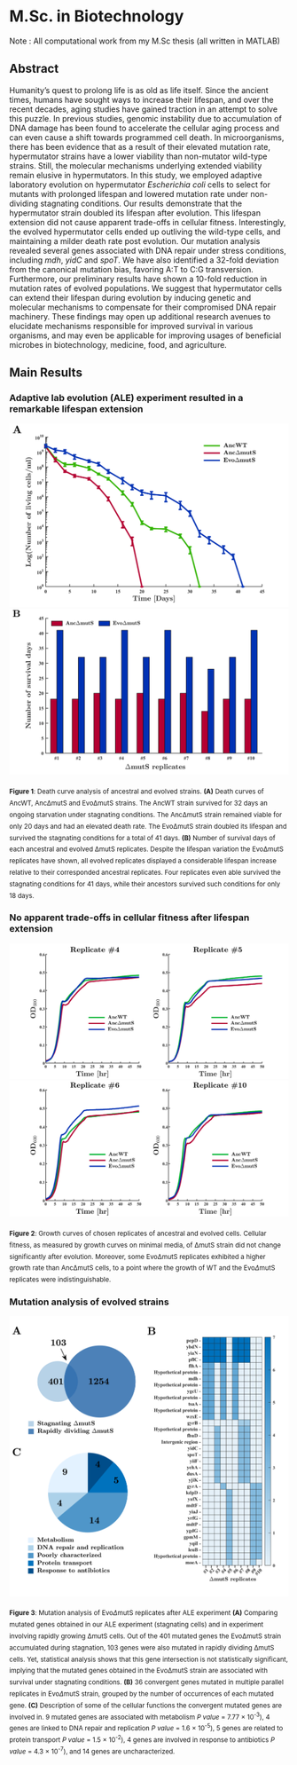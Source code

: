 # M.Sc. in Biotechnology

Note : All computational work from my M.Sc thesis (all written in MATLAB)

## Abstract

Humanity’s quest to prolong life is as old as life itself. Since the ancient times, humans have sought ways to increase their lifespan, and over the recent decades, aging studies have gained traction in an attempt to solve this puzzle. In previous studies, genomic instability due to accumulation of DNA damage has been found to accelerate the cellular aging process and can even cause a shift towards programmed cell death. In microorganisms, there has been evidence that as a result of their elevated mutation rate, hypermutator strains have a lower viability than non-mutator wild-type strains. Still, the molecular mechanisms underlying extended viability remain elusive in hypermutators. In this study, we employed adaptive laboratory evolution on hypermutator _Escherichia coli_ cells to select for mutants with prolonged lifespan and lowered mutation rate under non-dividing stagnating conditions. Our results demonstrate that the hypermutator strain doubled its lifespan after evolution. This lifespan extension did not cause apparent trade-offs in cellular fitness. Interestingly, the evolved hypermutator cells ended up outliving the wild-type cells, and maintaining a milder death rate post evolution. Our mutation analysis revealed several genes associated with DNA repair under stress conditions, including _mdh_, _yidC_ and _spoT_. We have also identified a 32-fold deviation from the canonical mutation bias, favoring A:T to C:G transversion. Furthermore, our preliminary results have shown a 10-fold reduction in mutation rates of evolved populations. We suggest that hypermutator cells can extend their lifespan during evolution by inducing genetic and molecular mechanisms to compensate for their compromised DNA repair machinery. These findings may open up additional research avenues to elucidate mechanisms responsible for improved survival in various organisms, and may even be applicable for improving usages of beneficial microbes in biotechnology, medicine, food, and agriculture.

## Main Results

### Adaptive lab evolution (ALE) experiment resulted in a remarkable lifespan extension

![Alt text](Figures/1.1_Death_curve_final.png)
![Alt text](Figures/1.2_Bar_graph_for_dmuts_anc_vs_evo_cols_for_lifespan_final.png)

<sub>**Figure 1**: Death curve analysis of ancestral and evolved strains.
**(A)** Death curves of AncWT, Anc&Delta;mutS and Evo&Delta;mutS strains. The AncWT strain survived for 32 days an ongoing starvation under stagnating conditions. The Anc&Delta;mutS strain remained viable for only 20 days and had an elevated death rate. The Evo&Delta;mutS strain doubled its lifespan and survived the stagnating conditions for a total of 41 days. **(B)** Number of survival days of each ancestral and evolved &Delta;mutS replicates. Despite the lifespan variation the Evo&Delta;mutS replicates have shown, all evolved replicates displayed a considerable lifespan increase relative to their corresponded ancestral replicates. Four replicates even able survived the stagnating conditions for 41 days, while their ancestors survived such conditions for only 18 days. </sub>

### No apparent trade-offs in cellular fitness after lifespan extension

![Alt text](Figures/2.1_Rep_4_Rep_5_final.png)
![Alt text](Figures/2.2_Rep_6_Rep_10_final.png)

<sub> **Figure 2**: Growth curves of chosen replicates of ancestral and evolved cells.
Cellular fitness, as measured by growth curves on minimal media, of &Delta;mutS strain did not change significantly after evolution. Moreover, some Evo&Delta;mutS replicates exhibited a higher growth rate than Anc&Delta;mutS cells, to a point where the growth of WT and the Evo$\Delta$mutS replicates were indistinguishable. </sub>

### Mutation analysis of evolved strains

![Alt text](Figures/3_271022_new_new_muts_all_fis_combined_final.png)

<sub> **Figure 3**: Mutation analysis of Evo$\Delta$mutS replicates after ALE experiment
**(A)** Comparing mutated genes obtained in our ALE experiment (stagnating cells) and in experiment involving rapidly growing &Delta;mutS cells. Out of the 401 mutated genes the Evo&Delta;mutS strain accumulated during stagnation, 103 genes were also mutated in rapidly dividing &Delta;mutS cells. Yet, statistical analysis shows that this gene intersection is not statistically significant, implying that the mutated genes obtained in the Evo&Delta;mutS strain are associated with survival under stagnating conditions. **(B)** 36 convergent genes mutated in multiple parallel replicates in Evo$\Delta$mutS strain, grouped by the number of occurrences of each mutated gene. **(C)** Description of some of the cellular functions the convergent mutated genes are involved in. 9 mutated genes are associated with metabolism _P value_ = 7.77 &times; 10<sup>-3</sup>), 4 genes are linked to DNA repair and replication _P value_ = 1.6 &times; 10<sup>-5</sup>), 5 genes are related to protein transport _P value_ = 1.5 &times; 10<sup>-2</sup>), 4 genes are involved in response to antibiotics _P value_ = 4.3 &times; 10<sup>-7</sup>), and 14 genes are uncharacterized.

 </sub>
